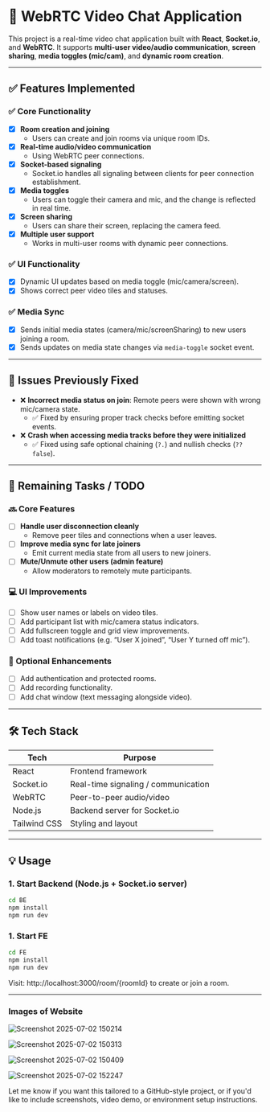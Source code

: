 # 🔗 WebRTC Video Chat Application

This project is a real-time video chat application built with **React**, **Socket.io**, and **WebRTC**. It supports **multi-user video/audio communication**, **screen sharing**, **media toggles (mic/cam)**, and **dynamic room creation**.

---

## ✅ Features Implemented

### ✅ Core Functionality
- [x] **Room creation and joining**
  - Users can create and join rooms via unique room IDs.
- [x] **Real-time audio/video communication**
  - Using WebRTC peer connections.
- [x] **Socket-based signaling**
  - Socket.io handles all signaling between clients for peer connection establishment.
- [x] **Media toggles**
  - Users can toggle their camera and mic, and the change is reflected in real time.
- [x] **Screen sharing**
  - Users can share their screen, replacing the camera feed.
- [x] **Multiple user support**
  - Works in multi-user rooms with dynamic peer connections.

### ✅ UI Functionality
- [x] Dynamic UI updates based on media toggle (mic/camera/screen).
- [x] Shows correct peer video tiles and statuses.

### ✅ Media Sync
- [x] Sends initial media states (camera/mic/screenSharing) to new users joining a room.
- [x] Sends updates on media state changes via `media-toggle` socket event.

---

## 🧩 Issues Previously Fixed

- ❌ **Incorrect media status on join**: Remote peers were shown with wrong mic/camera state.
  - ✅ Fixed by ensuring proper track checks before emitting socket events.
- ❌ **Crash when accessing media tracks before they were initialized**
  - ✅ Fixed using safe optional chaining (`?.`) and nullish checks (`?? false`).

---

## 🚧 Remaining Tasks / TODO

### 🔜 Core Features
- [ ] **Handle user disconnection cleanly**
  - Remove peer tiles and connections when a user leaves.
- [ ] **Improve media sync for late joiners**
  - Emit current media state from all users to new joiners.
- [ ] **Mute/Unmute other users (admin feature)**
  - Allow moderators to remotely mute participants.

### 💻 UI Improvements
- [ ] Show user names or labels on video tiles.
- [ ] Add participant list with mic/camera status indicators.
- [ ] Add fullscreen toggle and grid view improvements.
- [ ] Add toast notifications (e.g. “User X joined”, “User Y turned off mic”).

### 🔐 Optional Enhancements
- [ ] Add authentication and protected rooms.
- [ ] Add recording functionality.
- [ ] Add chat window (text messaging alongside video).

---

## 🛠️ Tech Stack

| Tech         | Purpose                             |
|--------------|-------------------------------------|
| React        | Frontend framework                  |
| Socket.io    | Real-time signaling / communication |
| WebRTC       | Peer-to-peer audio/video            |
| Node.js      | Backend server for Socket.io        |
| Tailwind CSS |Styling and layout                   |

---

## 💡 Usage

### 1. Start Backend (Node.js + Socket.io server)
```bash
cd BE
npm install
npm run dev
```

### 1. Start FE
```bash
cd FE
npm install
npm run dev
```

Visit: http://localhost:3000/room/{roomId} to create or join a room.


---
### Images of Website

![Screenshot 2025-07-02 150214](https://github.com/user-attachments/assets/dfd6fc61-19c9-4b71-9eb7-bbd8f47e5e61)

![Screenshot 2025-07-02 150313](https://github.com/user-attachments/assets/8c4f3590-203d-461a-99da-6163a79ce1b0)

![Screenshot 2025-07-02 150409](https://github.com/user-attachments/assets/caba1a69-9598-4f4a-bf2b-a6e7e7192671)

![Screenshot 2025-07-02 152247](https://github.com/user-attachments/assets/a670d56e-c486-4536-859a-f1d907e89880)

Let me know if you want this tailored to a GitHub-style project, or if you'd like to include screenshots, video demo, or environment setup instructions.
